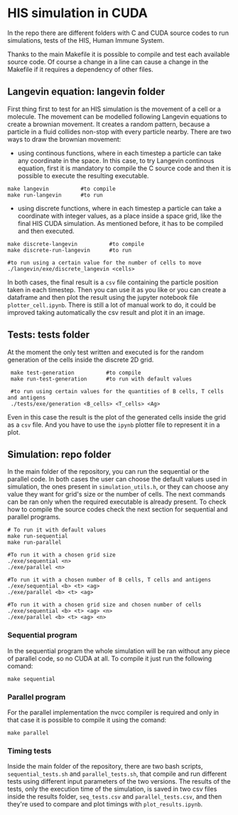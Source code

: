 # HIS simulation in CUDA

In the repo there are different folders with C and CUDA source codes to run simulations, tests of the HIS, Human Immune System. 

Thanks to the main Makefile it is possible to compile and test each available source code. Of course a change in a line can cause a change in the Makefile if it requires a dependency of other files.

## Langevin equation: langevin folder
First thing first to test for an HIS simulation is the movement of a cell or a molecule. The movement can be modelled following Langevin equations to create a brownian movement. It creates a random pattern, because a particle in a fluid collides non-stop with every particle nearby.
There are two ways to draw the brownian movement:

- using continous functions, where in each timestep a particle can take any coordinate in the space. In this case, to try Langevin continous equation, first it is mandatory to compile the C source code and then it is possible to execute the resulting executable.
 ```
 make langevin          #to compile
 make run-langevin      #to run 
 ```

 - using discrete functions, where in each timestep a particle can take a coordinate with integer values, as a place inside a space grid, like the final HIS CUDA simulation. As mentioned before, it has to be compiled and then executed.
  ```
 make discrete-langevin          #to compile
 make discrete-run-langevin      #to run 

 #to run using a certain value for the number of cells to move
 ./langevin/exe/discrete_langevin <cells>
 ```

 In both cases, the final result is a `csv` file containing the particle position taken in each timestep. Then you can use it as you like or you can create a dataframe and then plot the result using the jupyter notebook file `plotter_cell.ipynb`. There is still a lot of manual work to do, it could be improved taking automatically the csv result and plot it in an image.

 ## Tests: tests folder

 At the moment the only test written and executed is for the random generation of the cells inside the discrete 2D grid.
```
 make test-generation          #to compile
 make run-test-generation      #to run with default values

 #to run using certain values for the quantities of B cells, T cells and antigens
 ./tests/exe/generation <B_cells> <T_cells> <Ag>
 ```
 
 Even in this case the result is the plot of the generated cells inside the grid as a `csv` file. And you have to use the `ipynb` plotter file to represent it in a plot.

 ## Simulation: repo folder
 In the main folder of the repository, you can run the sequential or the parallel code.
 In both cases the user can choose the default values used in simulation, the ones present in `simulation_utils.h`, or they can choose any value they want for grid's size or the number of cells. The next commands can be ran only when the required executable is already present. To check how to compile the source codes check the next section for sequential and parallel programs. 
 ```
 # To run it with default values
 make run-sequential
 make run-parallel

 #To run it with a chosen grid size
 ./exe/sequential <n>
 ./exe/parallel <n>

 #To run it with a chosen number of B cells, T cells and antigens
 ./exe/sequential <b> <t> <ag>
 ./exe/parallel <b> <t> <ag>

 #To run it with a chosen grid size and chosen number of cells
 ./exe/sequential <b> <t> <ag> <n>
 ./exe/parallel <b> <t> <ag> <n>
 ```

### Sequential program
In the sequential program the whole simulation will be ran without any piece of parallel code, so no CUDA at all. To compile it just run the following comand:
```
make sequential
```

### Parallel program
For the parallel implementation the nvcc compiler is required and only in that case it is possible to compile it using the comand:
```
make parallel
```

### Timing tests
Inside the main folder of the repository, there are two bash scripts, `sequential_tests.sh` and `parallel_tests.sh`, that compile and run different tests using different input parameters of the two versions. The results of the tests, only the execution time of the simulation, is saved in two csv files inside the results folder, `seq_tests.csv` and `parallel_tests.csv`, and then they're used to compare and plot timings with `plot_results.ipynb`.